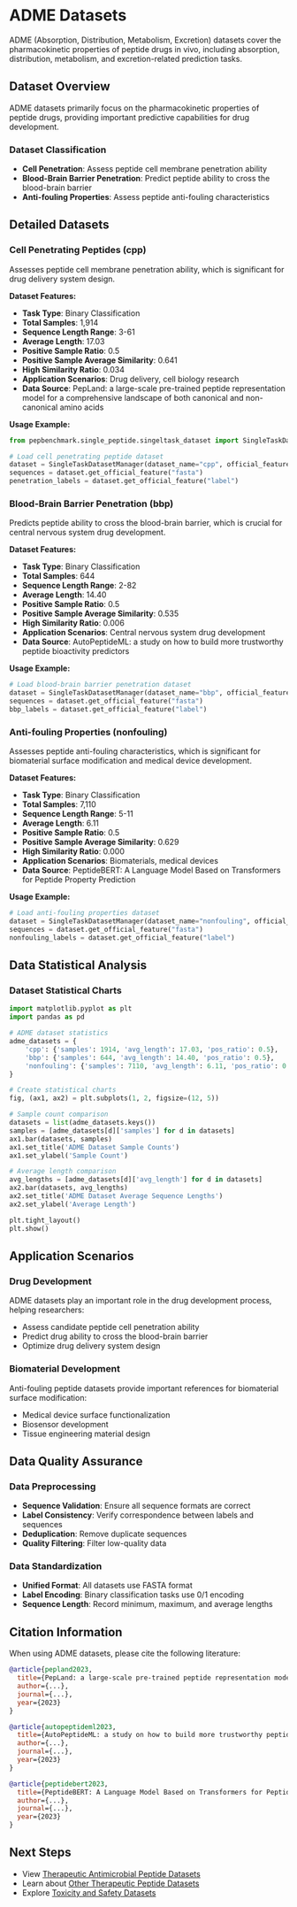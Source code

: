 # ADME Datasets

ADME (Absorption, Distribution, Metabolism, Excretion) datasets cover the pharmacokinetic properties of peptide drugs in vivo, including absorption, distribution, metabolism, and excretion-related prediction tasks.

## Dataset Overview

ADME datasets primarily focus on the pharmacokinetic properties of peptide drugs, providing important predictive capabilities for drug development.

### Dataset Classification

- **Cell Penetration**: Assess peptide cell membrane penetration ability
- **Blood-Brain Barrier Penetration**: Predict peptide ability to cross the blood-brain barrier
- **Anti-fouling Properties**: Assess peptide anti-fouling characteristics

## Detailed Datasets

### Cell Penetrating Peptides (cpp)

Assesses peptide cell membrane penetration ability, which is significant for drug delivery system design.

**Dataset Features:**
- **Task Type**: Binary Classification
- **Total Samples**: 1,914
- **Sequence Length Range**: 3-61
- **Average Length**: 17.03
- **Positive Sample Ratio**: 0.5
- **Positive Sample Average Similarity**: 0.641
- **High Similarity Ratio**: 0.034
- **Application Scenarios**: Drug delivery, cell biology research
- **Data Source**: PepLand: a large-scale pre-trained peptide representation model for a comprehensive landscape of both canonical and non-canonical amino acids

**Usage Example:**
```python
from pepbenchmark.single_peptide.singeltask_dataset import SingleTaskDatasetManager

# Load cell penetrating peptide dataset
dataset = SingleTaskDatasetManager(dataset_name="cpp", official_feature_names=["fasta", "label"])
sequences = dataset.get_official_feature("fasta")
penetration_labels = dataset.get_official_feature("label")
```

### Blood-Brain Barrier Penetration (bbp)

Predicts peptide ability to cross the blood-brain barrier, which is crucial for central nervous system drug development.

**Dataset Features:**
- **Task Type**: Binary Classification
- **Total Samples**: 644
- **Sequence Length Range**: 2-82
- **Average Length**: 14.40
- **Positive Sample Ratio**: 0.5
- **Positive Sample Average Similarity**: 0.535
- **High Similarity Ratio**: 0.006
- **Application Scenarios**: Central nervous system drug development
- **Data Source**: AutoPeptideML: a study on how to build more trustworthy peptide bioactivity predictors

**Usage Example:**
```python
# Load blood-brain barrier penetration dataset
dataset = SingleTaskDatasetManager(dataset_name="bbp", official_feature_names=["fasta", "label"])
sequences = dataset.get_official_feature("fasta")
bbp_labels = dataset.get_official_feature("label")
```

### Anti-fouling Properties (nonfouling)

Assesses peptide anti-fouling characteristics, which is significant for biomaterial surface modification and medical device development.

**Dataset Features:**
- **Task Type**: Binary Classification
- **Total Samples**: 7,110
- **Sequence Length Range**: 5-11
- **Average Length**: 6.11
- **Positive Sample Ratio**: 0.5
- **Positive Sample Average Similarity**: 0.629
- **High Similarity Ratio**: 0.000
- **Application Scenarios**: Biomaterials, medical devices
- **Data Source**: PeptideBERT: A Language Model Based on Transformers for Peptide Property Prediction

**Usage Example:**
```python
# Load anti-fouling properties dataset
dataset = SingleTaskDatasetManager(dataset_name="nonfouling", official_feature_names=["fasta", "label"])
sequences = dataset.get_official_feature("fasta")
nonfouling_labels = dataset.get_official_feature("label")
```

## Data Statistical Analysis

### Dataset Statistical Charts

```python
import matplotlib.pyplot as plt
import pandas as pd

# ADME dataset statistics
adme_datasets = {
    'cpp': {'samples': 1914, 'avg_length': 17.03, 'pos_ratio': 0.5},
    'bbp': {'samples': 644, 'avg_length': 14.40, 'pos_ratio': 0.5},
    'nonfouling': {'samples': 7110, 'avg_length': 6.11, 'pos_ratio': 0.5}
}

# Create statistical charts
fig, (ax1, ax2) = plt.subplots(1, 2, figsize=(12, 5))

# Sample count comparison
datasets = list(adme_datasets.keys())
samples = [adme_datasets[d]['samples'] for d in datasets]
ax1.bar(datasets, samples)
ax1.set_title('ADME Dataset Sample Counts')
ax1.set_ylabel('Sample Count')

# Average length comparison
avg_lengths = [adme_datasets[d]['avg_length'] for d in datasets]
ax2.bar(datasets, avg_lengths)
ax2.set_title('ADME Dataset Average Sequence Lengths')
ax2.set_ylabel('Average Length')

plt.tight_layout()
plt.show()
```

## Application Scenarios

### Drug Development
ADME datasets play an important role in the drug development process, helping researchers:
- Assess candidate peptide cell penetration ability
- Predict drug ability to cross the blood-brain barrier
- Optimize drug delivery system design

### Biomaterial Development
Anti-fouling peptide datasets provide important references for biomaterial surface modification:
- Medical device surface functionalization
- Biosensor development
- Tissue engineering material design

## Data Quality Assurance

### Data Preprocessing
- **Sequence Validation**: Ensure all sequence formats are correct
- **Label Consistency**: Verify correspondence between labels and sequences
- **Deduplication**: Remove duplicate sequences
- **Quality Filtering**: Filter low-quality data

### Data Standardization
- **Unified Format**: All datasets use FASTA format
- **Label Encoding**: Binary classification tasks use 0/1 encoding
- **Sequence Length**: Record minimum, maximum, and average lengths

## Citation Information

When using ADME datasets, please cite the following literature:

```bibtex
@article{pepland2023,
  title={PepLand: a large-scale pre-trained peptide representation model for a comprehensive landscape of both canonical and non-canonical amino acids},
  author={...},
  journal={...},
  year={2023}
}

@article{autopeptideml2023,
  title={AutoPeptideML: a study on how to build more trustworthy peptide bioactivity predictors},
  author={...},
  journal={...},
  year={2023}
}

@article{peptidebert2023,
  title={PeptideBERT: A Language Model Based on Transformers for Peptide Property Prediction},
  author={...},
  journal={...},
  year={2023}
}
```

## Next Steps
- View [Therapeutic Antimicrobial Peptide Datasets](therapeutic_amp.md)
- Learn about [Other Therapeutic Peptide Datasets](therapeutic_other.md)
- Explore [Toxicity and Safety Datasets](tox.md)
